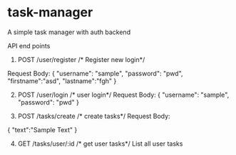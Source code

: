 # task-manager
A simple task manager with auth backend


API end points

1. POST /user/register
/* Register new login*/

 Request Body:
  {
    "username": "sample",
    "password": "pwd",
    "firstname":"asd",
    "lastname":"fgh"
  }
  
2. POST /user/login
/* user login*/
 Request Body:
  {
    "username": "sample",
    "password": "pwd"
  }

  
 3. POST /tasks/create
 /* create tasks*/
 Request Body:
 
 {
 "text":"Sample Text"
 }
 
 4. GET /tasks/user/:id
 /* get user tasks*/
 List all user tasks
  



